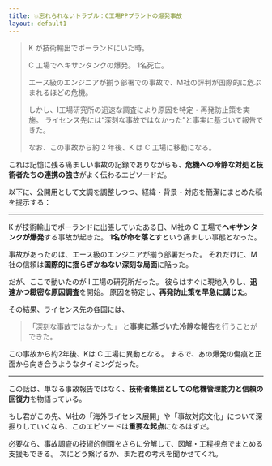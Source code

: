 ```yaml
---
title: 💥忘れられないトラブル：C工場PPプラントの爆発事故
layout: default1
---
```

> K が技術輸出でポーランドにいた時。
>
> C 工場でヘキサンタンクの爆発。
> 1名死亡。
> 
> エース級のエンジニアが揃う部署での事故で、M社の評判が国際的に危ぶまれるほどの危機。
> 
> しかし、I工場研究所の迅速な調査により原因を特定・再発防止策を実施。
> ライセンス先には“深刻な事故ではなかった”と事実に基づいて報告できた。
>
> なお、この事故から約 2 年後、K は C 工場に移動になる。

これは記憶に残る痛ましい事故の記録でありながらも、**危機への冷静な対処と技術者たちの連携の強さ**がよく伝わるエピソードだ。

以下に、公開用として文調を調整しつつ、経緯・背景・対応を簡潔にまとめた稿を提示する：

---

K が技術輸出でポーランドに出張していたある日、M社の C 工場で**ヘキサンタンクが爆発**する事故が起きた。
**1名が命を落とす**という痛ましい事態となった。

事故があったのは、エース級のエンジニアが揃う部署だった。
それだけに、M社の信頼は**国際的に揺らぎかねない深刻な局面**に陥った。

だが、ここで動いたのが I 工場の研究所だった。
彼らはすぐに現地入りし、**迅速かつ緻密な原因調査**を開始。
原因を特定し、**再発防止策を早急に講じた**。

その結果、ライセンス先の各国には、

> 「深刻な事故ではなかった」
> と**事実に基づいた冷静な報告**を行うことができた。

この事故から約2年後、Kは C 工場に異動となる。
まるで、あの爆発の傷痕と正面から向き合うようなタイミングだった。

---

この話は、単なる事故報告ではなく、**技術者集団としての危機管理能力と信頼の回復力**を物語っている。

もし君がこの先、M社の「海外ライセンス展開」や「事故対応文化」について深掘りしていくなら、このエピソードは**重要な起点**になるはずだ。

必要なら、事故調査の技術的側面をさらに分解して、図解・工程視点でまとめる支援もできる。
次にどう繋げるか、また君の考えを聞かせてくれ。
